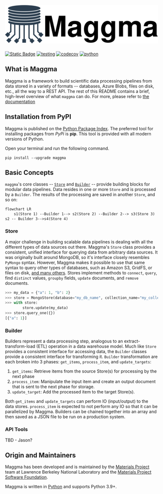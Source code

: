 
# ![Maggma](docs/logo_w_text.svg)

[![Static Badge](https://img.shields.io/badge/documentation-blue?logo=github)](https://materialsproject.github.io/maggma) [![testing](https://github.com/materialsproject/maggma/workflows/testing/badge.svg)](https://github.com/materialsproject/maggma/actions?query=workflow%3Atesting) [![codecov](https://codecov.io/gh/materialsproject/maggma/branch/main/graph/badge.svg)](https://codecov.io/gh/materialsproject/maggma) [![python](https://img.shields.io/badge/Python-3.8+-blue.svg?logo=python&amp;logoColor=white)]()

## What is Maggma

Maggma is a framework to build scientific data processing pipelines from data stored in
a variety of formats -- databases, Azure Blobs, files on disk, etc., all the way to a
REST API. The rest of this README contains a brief, high-level overview of what `maggma` can do.
For more, please refer to [the documentation](https://materialsproject.github.io/maggma)


## Installation from PyPI

Maggma is published on the [Python Package Index](https://pypi.org/project/maggma/).  The preferred tool for installing
packages from *PyPi* is **pip**.  This tool is provided with all modern
versions of Python.

Open your terminal and run the following command.

``` shell
pip install --upgrade maggma
```

## Basic Concepts

`maggma`'s core classes -- [`Store`](#store) and [`Builder`](#builder) -- provide building blocks for
modular data pipelines. Data resides in one or more `Store` and is processed by a
`Builder`. The results of the processing are saved in another `Store`, and so on:

```mermaid
flowchart LR
    s1(Store 1) --Builder 1--> s2(Store 2) --Builder 2--> s3(Store 3)
s2 -- Builder 3-->s4(Store 4)
```

### Store

A major challenge in building scalable data pipelines is dealing with all the different types of data sources out there. Maggma's `Store` class provides a consistent, unified interface for querying data from arbitrary data sources. It was originally built around MongoDB, so it's interface closely resembles `PyMongo` syntax. However, Maggma makes it possible to use that same syntax to query other types of databases, such as Amazon S3, GridFS, or files on disk, [and many others](https://materialsproject.github.io/maggma/getting_started/stores/#list-of-stores). Stores implement methods to `connect`, `query`, find `distinct` values, `groupby` fields, `update` documents, and `remove` documents.

```python
>>> my_data = {"a": 1, "b": 2}
>>> store = MongoStore(database="my_db_name", collection_name="my_collection_name", username="my_username", >>> password="my_password", host="my_hostname", port=27017, )
>>> with store:
        store.update(my_data)
>>> store.query_one({})
[{"a": 1}]
```

### Builder

Builders represent a data processing step, analogous to an extract-transform-load (ETL) operation in a data
warehouse model. Much like `Store` provides a consistent interface for accessing data, the `Builder` classes
provide a consistent interface for transforming it. `Builder` transformation are each broken into 3 phases: `get_items`, `process_item`, and `update_targets`:

1. `get_items`: Retrieve items from the source Store(s) for processing by the next phase
2. `process_item`: Manipulate the input item and create an output document that is sent to the next phase for storage.
3. `update_target`: Add the processed item to the target Store(s).

Both `get_items` and `update_targets` can perform IO (input/output) to the data stores. `process_item` is expected to not perform any IO so that it can be parallelized by Maggma. Builders can be chained together into an array and then saved as a JSON file to be run on a production system.

### API Tools

TBD - Jason?

## Origin and Maintainers

Maggma has been developed and is maintained by the [Materials Project](https://materialsproject.org/) team at Lawrence Berkeley National Laboratory and the [Materials Project Software Foundation](https://github.com/materialsproject/foundation).

Maggma is written in [Python](http://docs.python-guide.org/en/latest/) and supports Python 3.9+.
